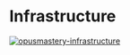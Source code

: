 # Infrastructure

[![opusmastery-infrastructure](https://github.com/OpusMastery/OpusMastery.Infrastructure/actions/workflows/actions-ci.yaml/badge.svg?event=push)](https://github.com/OpusMastery/OpusMastery.Infrastructure/actions/workflows/actions-ci.yaml)
